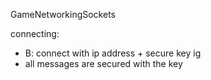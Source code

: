 GameNetworkingSockets

connecting:
- B: connect with ip address + secure key ig
- all messages are secured with the key
